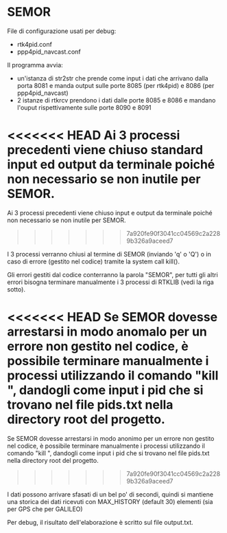 # SEMOR
File di configurazione usati per debug:
- rtk4pid.conf
- ppp4pid_navcast.conf

Il programma avvia:
- un'istanza di str2str che prende come input i dati che arrivano dalla porta 8081 e manda output sulle porte 8085 (per rtk4pid) e 8086 (per ppp4pid_navcast)
- 2 istanze di rtkrcv prendono i dati dalle porte 8085 e 8086 e mandano l'ouput rispettivamente sulle porte 8090 e 8091


<<<<<<< HEAD
Ai 3 processi precedenti viene chiuso standard input ed output da terminale poiché non necessario se non inutile per SEMOR.
=======
Ai 3 processi precedenti viene chiuso input e output da terminale poiché non necessario se non inutile per SEMOR.
>>>>>>> 7a920fe90f3041cc04569c2a2289b326a9aceed7

I 3 processi verranno chiusi al termine di SEMOR (inviando 'q' o 'Q') o in caso di errore (gestito nel codice) tramite la system call kill().

Gli errori gestiti dal codice conterranno la parola "SEMOR", per tutti gli altri errori bisogna terminare manualmente i 3 processi di RTKLIB (vedi la riga sotto).

<<<<<<< HEAD
Se SEMOR dovesse arrestarsi in modo anomalo per un errore non gestito nel codice, è possibile terminare manualmente i processi utilizzando il comando "kill <pid>", dandogli come input i pid che si trovano nel file pids.txt nella directory root del progetto.
=======
Se SEMOR dovesse arrestarsi in modo anonimo per un errore non gestito nel codice, è possibile terminare manualmente i processi utilizzando il comando "kill <pid>", dandogli come input i pid che si trovano nel file pids.txt nella directory root del progetto.
>>>>>>> 7a920fe90f3041cc04569c2a2289b326a9aceed7

I dati possono arrivare sfasati di un bel po' di secondi, quindi si mantiene una storica dei dati ricevuti con MAX_HISTORY (default 30) elementi (sia per GPS che per GALILEO)

Per debug, il risultato dell'elaborazione è scritto sul file output.txt.

